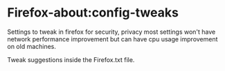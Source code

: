 # Firefox-about:config-tweaks
Settings to tweak in firefox for security, privacy most settings won't have network performance improvement but can have cpu usage improvement on old machines.

Tweak suggestions inside the Firefox.txt file.
